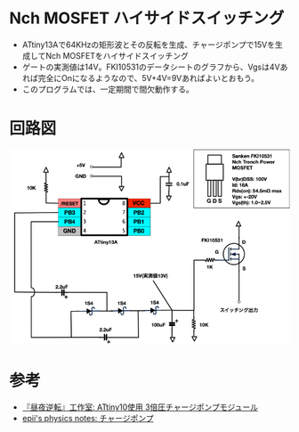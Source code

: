 # Nch MOSFET ハイサイドスイッチング

* ATtiny13Aで64KHzの矩形波とその反転を生成、チャージポンプで15Vを生成してNch MOSFETをハイサイドスイッチング
* ゲートの実測値は14V。FKI10531のデータシートのグラフから、Vgsは4Vあれば完全にOnになるようなので、5V+4V=9Vあればよいとおもう。
* このプログラムでは、一定期間で間欠動作する。

# 回路図

![回路図](../../../images/ATTiny13-NchMOSFET-HiSide.png)

# 参考

* [『昼夜逆転』工作室: ATtiny10使用 3倍圧チャージポンプモジュール](http://jsdiy.webcrow.jp/avr_tiny10_chargepump/)
* [epii's physics notes: チャージポンプ](https://www.epii.jp/articles/note/electronics/charge_pump)


